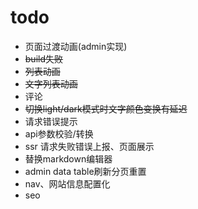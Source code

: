 # todo

- 页面过渡动画(admin实现)
- ~~build失败~~
- ~~列表动画~~
- ~~文字列表动画~~
- 评论
- ~~切换light/dark模式时文字颜色变换有延迟~~
- 请求错误提示
- api参数校验/转换
- ssr 请求失败错误上报、页面展示
- 替换markdown编辑器
- admin data table刷新分页重置
- nav、网站信息配置化
- seo